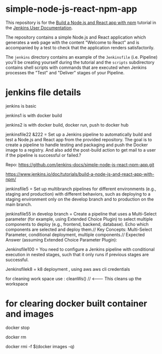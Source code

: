# simple-node-js-react-npm-app

This repository is for the
[Build a Node.js and React app with npm](https://jenkins.io/doc/tutorials/build-a-node-js-and-react-app-with-npm/)
tutorial in the [Jenkins User Documentation](https://jenkins.io/doc/).

The repository contains a simple Node.js and React application which generates
a web page with the content "Welcome to React" and is accompanied by a test to
check that the application renders satisfactorily.

The `jenkins` directory contains an example of the `Jenkinsfile` (i.e. Pipeline)
you'll be creating yourself during the tutorial and the `scripts` subdirectory
contains shell scripts with commands that are executed when Jenkins processes
the "Test" and "Deliver" stages of your Pipeline.

# jenkins file details
jenkins is basic

jenkins1 is with docker build

jenkins2 is with docker build, docker run, push to docker hub

jenkinsfile22 &222 =  Set up a Jenkins pipeline to automatically build and test a Node.js and React app from the provided repository. The goal is to create a pipeline to handle testing and packaging and push the Docker image to a registry. And also add the post-build action to get mail to a user if the pipeline is successful or failed.?

Repo: https://github.com/jenkins-docs/simple-node-js-react-npm-app.git 

https://www.jenkins.io/doc/tutorials/build-a-node-js-and-react-app-with-npm/

jenkinsfile5 =	Set up multibranch pipelines for different environments (e.g., staging and production) with different behaviors, such as deploying to a staging environment only on the develop branch and to production on the main branch. 

jenkinsfile55 in develop branch =  Create a pipeline that uses a Multi-Select parameter (for example, using Extended Choice Plugin) to select multiple components to deploy (e.g., frontend, backend, database). Echo which components are selected and deploy them.// Key Concepts: Multi-Select Parameter, conditional deployment, multiple components.// Expected Answer (assuming Extended Choice Parameter Plugin):

Jenkinsfile100 = You need to configure a Jenkins pipeline with conditional execution in nested stages, such that it only runs if previous stages are successful.

Jenkinsfilek8 = k8 deployment , using aws aws cli credentials 


for cleaning work space use :  cleanWs()   // <--- This cleans up the workspace

# for clearing docker built container and images

docker stop <container>

docker rm   <container>

docker rmi -f $(docker images -q)


